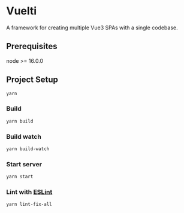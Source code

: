 # Vuelti

A framework for creating multiple Vue3 SPAs with a single codebase.

## Prerequisites

node >= 16.0.0

## Project Setup

```sh
yarn
```

### Build

```sh
yarn build
```

### Build watch

```sh
yarn build-watch
```

### Start server

```sh
yarn start
```

### Lint with [ESLint](https://eslint.org/)

```sh
yarn lint-fix-all
```
